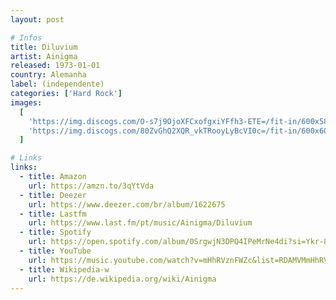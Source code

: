 ```yaml
---
layout: post

# Infos
title: Diluvium
artist: Ainigma
released: 1973-01-01
country: Alemanha
label: (independente)
categories: ['Hard Rock']
images:
  [
    'https://img.discogs.com/O-s7j9OjoXFCxofgxiYFfh3-ETE=/fit-in/600x585/filters:strip_icc():format(jpeg):mode_rgb():quality(90)/discogs-images/R-4190649-1461994864-2536.jpeg.jpg',
    'https://img.discogs.com/80ZvGhQ2XQR_vkTRooyLyBcVI0c=/fit-in/600x600/filters:strip_icc():format(jpeg):mode_rgb():quality(90)/discogs-images/R-4190649-1560733310-6960.jpeg.jpg',
  ]

# Links
links:
  - title: Amazon
    url: https://amzn.to/3qYtVda
  - title: Deezer
    url: https://www.deezer.com/br/album/1622675
  - title: Lastfm
    url: https://www.last.fm/pt/music/Ainigma/Diluvium
  - title: Spotify
    url: https://open.spotify.com/album/0SrgwjN3DPQ4IPeMrNe4di?si=Ykr-8StqQZ6ChzKBLBjwHg
  - title: YouTube
    url: https://music.youtube.com/watch?v=mHhRVznFWZc&list=RDAMVMmHhRVznFWZc
  - title: Wikipedia-w
    url: https://de.wikipedia.org/wiki/Ainigma
---
```

